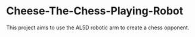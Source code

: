 # Cheese-The-Chess-Playing-Robot
This project aims to use the AL5D robotic arm to create a chess opponent.
